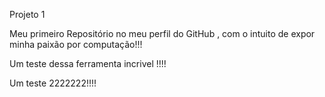 Projeto  1

Meu primeiro Repositório no meu perfil do GitHub , com o intuito de expor minha paixão por computação!!!


Um teste dessa ferramenta incrivel !!!!

Um teste 2222222!!!!
